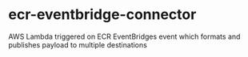 # ecr-eventbridge-connector
AWS Lambda triggered on ECR EventBridges event which formats and publishes payload to multiple destinations
